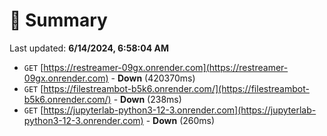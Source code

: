 # 📖 Summary
Last updated: **6/14/2024, 6:58:04 AM**

- `GET` [https://restreamer-09gx.onrender.com](https://restreamer-09gx.onrender.com) - **Down** (420370ms)
- `GET` [https://filestreambot-b5k6.onrender.com/](https://filestreambot-b5k6.onrender.com/) - **Down** (238ms)
- `GET` [https://jupyterlab-python3-12-3.onrender.com](https://jupyterlab-python3-12-3.onrender.com) - **Down** (260ms)
